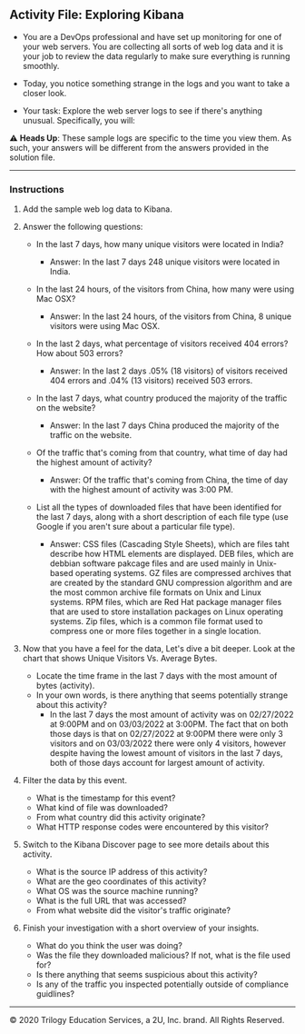 ## Activity File: Exploring Kibana

* You are a DevOps professional and have set up monitoring for one of your web servers. You are collecting all sorts of web log data and it is your job to review the data regularly to make sure everything is running smoothly. 

* Today, you notice something strange in the logs and you want to take a closer look.

* Your task: Explore the web server logs to see if there's anything unusual. Specifically, you will:

:warning: **Heads Up**: These sample logs are specific to the time you view them. As such, your answers will be different from the answers provided in the solution file. 

---

### Instructions

1. Add the sample web log data to Kibana.

2. Answer the following questions:

    - In the last 7 days, how many unique visitors were located in India?
      - Answer: In the last 7 days 248 unique visitors were located in India. 

    - In the last 24 hours, of the visitors from China, how many were using Mac OSX?
      - Answer: In the last 24 hours, of the visitors from China, 8 unique visitors were using Mac OSX.

    - In the last 2 days, what percentage of visitors received 404 errors? How about 503 errors?
      - Answer: In the last 2 days .05% (18 visitors) of visitors received 404 errors and .04% (13 visitors) received 503 errors. 
    - In the last 7 days, what country produced the majority of the traffic on the website?
      - Answer: In the last 7 days China produced the majority of the traffic on the website.
    - Of the traffic that's coming from that country, what time of day had the highest amount of activity?
      - Answer: Of the traffic that's coming from China, the time of day with the highest amount of activity was 3:00 PM.    
    - List all the types of downloaded files that have been identified for the last 7 days, along with a short description of each file type (use Google if you aren't sure about a particular file type).
      - Answer: CSS files (Cascading Style Sheets), which are files taht describe how HTML elements are displayed. DEB files, which are debbian software pakcage files and are used mainly in Unix-based operating systems. GZ files are compressed archives that are created by the standard GNU compression algorithm and are the most common archive file formats on Unix and Linux systems. RPM files, which are Red Hat package manager files that are used to store installation packages on Linux operating systems. Zip files, which is a common file format used to compress one or more files together in a single location. 
3. Now that you have a feel for the data, Let's dive a bit deeper. Look at the chart that shows Unique Visitors Vs. Average Bytes.
     - Locate the time frame in the last 7 days with the most amount of bytes (activity).
     - In your own words, is there anything that seems potentially strange about this activity?
       - In the last 7 days the most amount of activity was on 02/27/2022 at 9:00PM and on 03/03/2022 at 3:00PM. The fact that on both those days is that on 02/27/2022 at 9:00PM there were only 3 visitors and on 03/03/2022 there were only 4 visitors, however despite having the lowest amount of visitors in the last 7 days, both of those days account for largest amount of activity.

4. Filter the data by this event.
     - What is the timestamp for this event?
     - What kind of file was downloaded?
     - From what country did this activity originate?
     - What HTTP response codes were encountered by this visitor?

5. Switch to the Kibana Discover page to see more details about this activity.
     - What is the source IP address of this activity?
     - What are the geo coordinates of this activity?
     - What OS was the source machine running?
     - What is the full URL that was accessed?
     - From what website did the visitor's traffic originate?

6. Finish your investigation with a short overview of your insights. 

     - What do you think the user was doing?
     - Was the file they downloaded malicious? If not, what is the file used for?
     - Is there anything that seems suspicious about this activity?
     - Is any of the traffic you inspected potentially outside of compliance guidlines?

---
© 2020 Trilogy Education Services, a 2U, Inc. brand. All Rights Reserved.  
